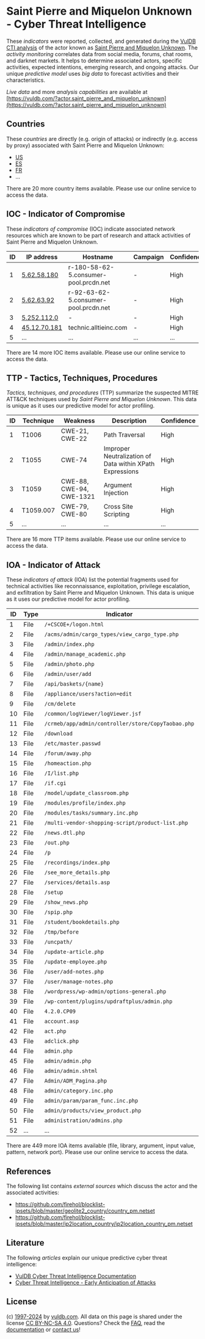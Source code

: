 # Saint Pierre and Miquelon Unknown - Cyber Threat Intelligence

These _indicators_ were reported, collected, and generated during the [VulDB CTI analysis](https://vuldb.com/?kb.cti) of the actor known as [Saint Pierre and Miquelon Unknown](https://vuldb.com/?actor.saint_pierre_and_miquelon_unknown). The _activity monitoring_ correlates data from social media, forums, chat rooms, and darknet markets. It helps to determine associated actors, specific activities, expected intentions, emerging research, and ongoing attacks. Our unique _predictive model_ uses _big data_ to forecast activities and their characteristics.

_Live data_ and more _analysis capabilities_ are available at [https://vuldb.com/?actor.saint_pierre_and_miquelon_unknown](https://vuldb.com/?actor.saint_pierre_and_miquelon_unknown)

## Countries

These _countries_ are directly (e.g. origin of attacks) or indirectly (e.g. access by proxy) associated with Saint Pierre and Miquelon Unknown:

* [US](https://vuldb.com/?country.us)
* [ES](https://vuldb.com/?country.es)
* [FR](https://vuldb.com/?country.fr)
* ...

There are 20 more country items available. Please use our online service to access the data.

## IOC - Indicator of Compromise

These _indicators of compromise_ (IOC) indicate associated network resources which are known to be part of research and attack activities of Saint Pierre and Miquelon Unknown.

ID | IP address | Hostname | Campaign | Confidence
-- | ---------- | -------- | -------- | ----------
1 | [5.62.58.180](https://vuldb.com/?ip.5.62.58.180) | r-180-58-62-5.consumer-pool.prcdn.net | - | High
2 | [5.62.63.92](https://vuldb.com/?ip.5.62.63.92) | r-92-63-62-5.consumer-pool.prcdn.net | - | High
3 | [5.252.112.0](https://vuldb.com/?ip.5.252.112.0) | - | - | High
4 | [45.12.70.181](https://vuldb.com/?ip.45.12.70.181) | technic.alltieinc.com | - | High
5 | ... | ... | ... | ...

There are 14 more IOC items available. Please use our online service to access the data.

## TTP - Tactics, Techniques, Procedures

_Tactics, techniques, and procedures_ (TTP) summarize the suspected MITRE ATT&CK techniques used by _Saint Pierre and Miquelon Unknown_. This data is unique as it uses our predictive model for actor profiling.

ID | Technique | Weakness | Description | Confidence
-- | --------- | -------- | ----------- | ----------
1 | T1006 | CWE-21, CWE-22 | Path Traversal | High
2 | T1055 | CWE-74 | Improper Neutralization of Data within XPath Expressions | High
3 | T1059 | CWE-88, CWE-94, CWE-1321 | Argument Injection | High
4 | T1059.007 | CWE-79, CWE-80 | Cross Site Scripting | High
5 | ... | ... | ... | ...

There are 16 more TTP items available. Please use our online service to access the data.

## IOA - Indicator of Attack

These _indicators of attack_ (IOA) list the potential fragments used for technical activities like reconnaissance, exploitation, privilege escalation, and exfiltration by Saint Pierre and Miquelon Unknown. This data is unique as it uses our predictive model for actor profiling.

ID | Type | Indicator | Confidence
-- | ---- | --------- | ----------
1 | File | `/+CSCOE+/logon.html` | High
2 | File | `/acms/admin/cargo_types/view_cargo_type.php` | High
3 | File | `/admin/index.php` | High
4 | File | `/admin/manage_academic.php` | High
5 | File | `/admin/photo.php` | High
6 | File | `/admin/user/add` | High
7 | File | `/api/baskets/{name}` | High
8 | File | `/appliance/users?action=edit` | High
9 | File | `/cm/delete` | Medium
10 | File | `/common/logViewer/logViewer.jsf` | High
11 | File | `/crmeb/app/admin/controller/store/CopyTaobao.php` | High
12 | File | `/download` | Medium
13 | File | `/etc/master.passwd` | High
14 | File | `/forum/away.php` | High
15 | File | `/homeaction.php` | High
16 | File | `/I/list.php` | Medium
17 | File | `/if.cgi` | Low
18 | File | `/model/update_classroom.php` | High
19 | File | `/modules/profile/index.php` | High
20 | File | `/modules/tasks/summary.inc.php` | High
21 | File | `/multi-vendor-shopping-script/product-list.php` | High
22 | File | `/news.dtl.php` | High
23 | File | `/out.php` | Medium
24 | File | `/p` | Low
25 | File | `/recordings/index.php` | High
26 | File | `/see_more_details.php` | High
27 | File | `/services/details.asp` | High
28 | File | `/setup` | Low
29 | File | `/show_news.php` | High
30 | File | `/spip.php` | Medium
31 | File | `/student/bookdetails.php` | High
32 | File | `/tmp/before` | Medium
33 | File | `/uncpath/` | Medium
34 | File | `/update-article.php` | High
35 | File | `/update-employee.php` | High
36 | File | `/user/add-notes.php` | High
37 | File | `/user/manage-notes.php` | High
38 | File | `/wordpress/wp-admin/options-general.php` | High
39 | File | `/wp-content/plugins/updraftplus/admin.php` | High
40 | File | `4.2.0.CP09` | Medium
41 | File | `account.asp` | Medium
42 | File | `act.php` | Low
43 | File | `adclick.php` | Medium
44 | File | `admin.php` | Medium
45 | File | `admin/admin.php` | High
46 | File | `admin/admin.shtml` | High
47 | File | `Admin/ADM_Pagina.php` | High
48 | File | `admin/category.inc.php` | High
49 | File | `admin/param/param_func.inc.php` | High
50 | File | `admin/products/view_product.php` | High
51 | File | `administration/admins.php` | High
52 | ... | ... | ...

There are 449 more IOA items available (file, library, argument, input value, pattern, network port). Please use our online service to access the data.

## References

The following list contains _external sources_ which discuss the actor and the associated activities:

* https://github.com/firehol/blocklist-ipsets/blob/master/geolite2_country/country_pm.netset
* https://github.com/firehol/blocklist-ipsets/blob/master/ip2location_country/ip2location_country_pm.netset

## Literature

The following _articles_ explain our unique predictive cyber threat intelligence:

* [VulDB Cyber Threat Intelligence Documentation](https://vuldb.com/?kb.cti)
* [Cyber Threat Intelligence - Early Anticipation of Attacks](https://www.scip.ch/en/?labs.20201022)

## License

(c) [1997-2024](https://vuldb.com/?kb.changelog) by [vuldb.com](https://vuldb.com/?kb.about). All data on this page is shared under the license [CC BY-NC-SA 4.0](https://creativecommons.org/licenses/by-nc-sa/4.0/). Questions? Check the [FAQ](https://vuldb.com/?kb.faq), read the [documentation](https://vuldb.com/?kb) or [contact us](https://vuldb.com/?contact)!
